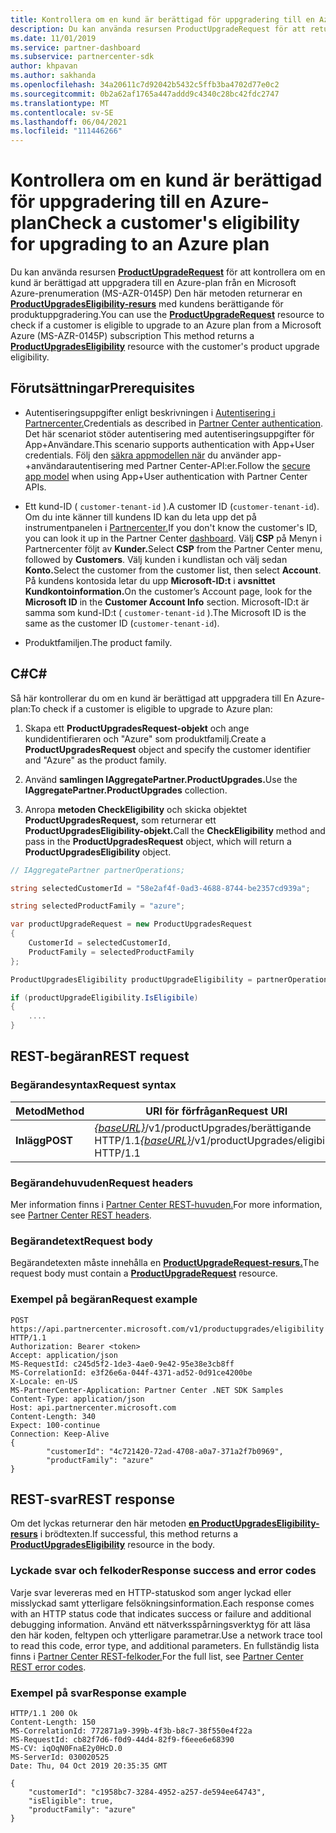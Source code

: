 ```yaml
---
title: Kontrollera om en kund är berättigad för uppgradering till en Azure-plan
description: Du kan använda resursen ProductUpgradeRequest för att returnera en ProductUpgradesEligibility-resurs för att avgöra om en kund är berättigad att uppgradera från en Microsoft Azure-prenumeration (MS-AZR-0145P) till en Azure-plan.
ms.date: 11/01/2019
ms.service: partner-dashboard
ms.subservice: partnercenter-sdk
author: khpavan
ms.author: sakhanda
ms.openlocfilehash: 34a20611c7d92042b5432c5ffb3ba4702d77e0c2
ms.sourcegitcommit: 0b2a62af1765a447addd9c4340c28bc42fdc2747
ms.translationtype: MT
ms.contentlocale: sv-SE
ms.lasthandoff: 06/04/2021
ms.locfileid: "111446266"
---
```

# <a name="check-a-customers-eligibility-for-upgrading-to-an-azure-plan"></a><span data-ttu-id="685ea-103">Kontrollera om en kund är berättigad för uppgradering till en Azure-plan</span><span class="sxs-lookup"><span data-stu-id="685ea-103">Check a customer's eligibility for upgrading to an Azure plan</span></span>

<span data-ttu-id="685ea-104">Du kan använda resursen [**ProductUpgradeRequest**](product-upgrade-resources.md#productupgraderequest) för att kontrollera om en kund är berättigad att uppgradera till en Azure-plan från en Microsoft Azure-prenumeration (MS-AZR-0145P) Den här metoden returnerar en [**ProductUpgradesEligibility-resurs**](product-upgrade-resources.md#productupgradeseligibility) med kundens berättigande för produktuppgradering.</span><span class="sxs-lookup"><span data-stu-id="685ea-104">You can use the [**ProductUpgradeRequest**](product-upgrade-resources.md#productupgraderequest) resource to check if a customer is eligible to upgrade to an Azure plan from a Microsoft Azure (MS-AZR-0145P) subscription This method returns a [**ProductUpgradesEligibility**](product-upgrade-resources.md#productupgradeseligibility) resource with the customer's product upgrade eligibility.</span></span>

## <a name="prerequisites"></a><span data-ttu-id="685ea-105">Förutsättningar</span><span class="sxs-lookup"><span data-stu-id="685ea-105">Prerequisites</span></span>

- <span data-ttu-id="685ea-106">Autentiseringsuppgifter enligt beskrivningen i [Autentisering i Partnercenter.](partner-center-authentication.md)</span><span class="sxs-lookup"><span data-stu-id="685ea-106">Credentials as described in [Partner Center authentication](partner-center-authentication.md).</span></span> <span data-ttu-id="685ea-107">Det här scenariot stöder autentisering med autentiseringsuppgifter för App+Användare.</span><span class="sxs-lookup"><span data-stu-id="685ea-107">This scenario supports authentication with App+User credentials.</span></span> <span data-ttu-id="685ea-108">Följ den [säkra appmodellen när](enable-secure-app-model.md) du använder app-+användarautentisering med Partner Center-API:er.</span><span class="sxs-lookup"><span data-stu-id="685ea-108">Follow the [secure app model](enable-secure-app-model.md) when using App+User authentication with Partner Center APIs.</span></span>

- <span data-ttu-id="685ea-109">Ett kund-ID ( `customer-tenant-id` ).</span><span class="sxs-lookup"><span data-stu-id="685ea-109">A customer ID (`customer-tenant-id`).</span></span> <span data-ttu-id="685ea-110">Om du inte känner till kundens ID kan du leta upp det på instrumentpanelen i [Partnercenter.](https://partner.microsoft.com/dashboard)</span><span class="sxs-lookup"><span data-stu-id="685ea-110">If you don't know the customer's ID, you can look it up in the Partner Center [dashboard](https://partner.microsoft.com/dashboard).</span></span> <span data-ttu-id="685ea-111">Välj **CSP** på Menyn i Partnercenter följt av **Kunder.**</span><span class="sxs-lookup"><span data-stu-id="685ea-111">Select **CSP** from the Partner Center menu, followed by **Customers**.</span></span> <span data-ttu-id="685ea-112">Välj kunden i kundlistan och välj sedan **Konto.**</span><span class="sxs-lookup"><span data-stu-id="685ea-112">Select the customer from the customer list, then select **Account**.</span></span> <span data-ttu-id="685ea-113">På kundens kontosida letar du upp **Microsoft-ID:t** i **avsnittet Kundkontoinformation.**</span><span class="sxs-lookup"><span data-stu-id="685ea-113">On the customer’s Account page, look for the **Microsoft ID** in the **Customer Account Info** section.</span></span> <span data-ttu-id="685ea-114">Microsoft-ID:t är samma som kund-ID:t ( `customer-tenant-id` ).</span><span class="sxs-lookup"><span data-stu-id="685ea-114">The Microsoft ID is the same as the customer ID  (`customer-tenant-id`).</span></span>

- <span data-ttu-id="685ea-115">Produktfamiljen.</span><span class="sxs-lookup"><span data-stu-id="685ea-115">The product family.</span></span>

## <a name="c"></a><span data-ttu-id="685ea-116">C\#</span><span class="sxs-lookup"><span data-stu-id="685ea-116">C\#</span></span>

<span data-ttu-id="685ea-117">Så här kontrollerar du om en kund är berättigad att uppgradera till En Azure-plan:</span><span class="sxs-lookup"><span data-stu-id="685ea-117">To check if a customer is eligible to upgrade to Azure plan:</span></span>

1. <span data-ttu-id="685ea-118">Skapa ett **ProductUpgradesRequest-objekt** och ange kundidentifieraren och "Azure" som produktfamilj.</span><span class="sxs-lookup"><span data-stu-id="685ea-118">Create a **ProductUpgradesRequest** object and specify the customer identifier and "Azure" as the product family.</span></span>

2. <span data-ttu-id="685ea-119">Använd **samlingen IAggregatePartner.ProductUpgrades.**</span><span class="sxs-lookup"><span data-stu-id="685ea-119">Use the **IAggregatePartner.ProductUpgrades** collection.</span></span>
3. <span data-ttu-id="685ea-120">Anropa **metoden CheckEligibility** och skicka objektet **ProductUpgradesRequest,** som returnerar ett **ProductUpgradesEligibility-objekt.**</span><span class="sxs-lookup"><span data-stu-id="685ea-120">Call the **CheckEligibility** method and pass in the **ProductUpgradesRequest** object, which will return a **ProductUpgradesEligibility** object.</span></span>

```csharp
// IAggregatePartner partnerOperations;

string selectedCustomerId = "58e2af4f-0ad3-4688-8744-be2357cd939a";

string selectedProductFamily = "azure";

var productUpgradeRequest = new ProductUpgradesRequest
{
    CustomerId = selectedCustomerId,
    ProductFamily = selectedProductFamily
};

ProductUpgradesEligibility productUpgradeEligibility = partnerOperations.ProductUpgrades.CheckEligibility(productUpgradeRequest);

if (productUpgradeEligibility.IsEligibile)
{
    ....
}

```

## <a name="rest-request"></a><span data-ttu-id="685ea-121">REST-begäran</span><span class="sxs-lookup"><span data-stu-id="685ea-121">REST request</span></span>

### <a name="request-syntax"></a><span data-ttu-id="685ea-122">Begärandesyntax</span><span class="sxs-lookup"><span data-stu-id="685ea-122">Request syntax</span></span>

| <span data-ttu-id="685ea-123">Metod</span><span class="sxs-lookup"><span data-stu-id="685ea-123">Method</span></span>   | <span data-ttu-id="685ea-124">URI för förfrågan</span><span class="sxs-lookup"><span data-stu-id="685ea-124">Request URI</span></span>                                                                                   |
|----------|-----------------------------------------------------------------------------------------------|
| <span data-ttu-id="685ea-125">**Inlägg**</span><span class="sxs-lookup"><span data-stu-id="685ea-125">**POST**</span></span> | <span data-ttu-id="685ea-126">[*{baseURL}*](partner-center-rest-urls.md)/v1/productUpgrades/berättigande HTTP/1.1</span><span class="sxs-lookup"><span data-stu-id="685ea-126">[*{baseURL}*](partner-center-rest-urls.md)/v1/productUpgrades/eligibility HTTP/1.1</span></span> |

### <a name="request-headers"></a><span data-ttu-id="685ea-127">Begärandehuvuden</span><span class="sxs-lookup"><span data-stu-id="685ea-127">Request headers</span></span>

<span data-ttu-id="685ea-128">Mer information finns i [Partner Center REST-huvuden.](headers.md)</span><span class="sxs-lookup"><span data-stu-id="685ea-128">For more information, see [Partner Center REST headers](headers.md).</span></span>

### <a name="request-body"></a><span data-ttu-id="685ea-129">Begärandetext</span><span class="sxs-lookup"><span data-stu-id="685ea-129">Request body</span></span>

<span data-ttu-id="685ea-130">Begärandetexten måste innehålla en [**ProductUpgradeRequest-resurs.**](product-upgrade-resources.md#productupgraderequest)</span><span class="sxs-lookup"><span data-stu-id="685ea-130">The request body must contain a [**ProductUpgradeRequest**](product-upgrade-resources.md#productupgraderequest) resource.</span></span>

### <a name="request-example"></a><span data-ttu-id="685ea-131">Exempel på begäran</span><span class="sxs-lookup"><span data-stu-id="685ea-131">Request example</span></span>

```http
POST https://api.partnercenter.microsoft.com/v1/productupgrades/eligibility HTTP/1.1
Authorization: Bearer <token>
Accept: application/json
MS-RequestId: c245d5f2-1de3-4ae0-9e42-95e38e3cb8ff
MS-CorrelationId: e3f26e6a-044f-4371-ad52-0d91ce4200be
X-Locale: en-US
MS-PartnerCenter-Application: Partner Center .NET SDK Samples
Content-Type: application/json
Host: api.partnercenter.microsoft.com
Content-Length: 340
Expect: 100-continue
Connection: Keep-Alive
{
        "customerId": "4c721420-72ad-4708-a0a7-371a2f7b0969",
        "productFamily": "azure"
}
```

## <a name="rest-response"></a><span data-ttu-id="685ea-132">REST-svar</span><span class="sxs-lookup"><span data-stu-id="685ea-132">REST response</span></span>

<span data-ttu-id="685ea-133">Om det lyckas returnerar den här metoden [**en ProductUpgradesEligibility-resurs**](product-upgrade-resources.md#productupgradeseligibility) i brödtexten.</span><span class="sxs-lookup"><span data-stu-id="685ea-133">If successful, this method returns a [**ProductUpgradesEligibility**](product-upgrade-resources.md#productupgradeseligibility) resource in the body.</span></span>

### <a name="response-success-and-error-codes"></a><span data-ttu-id="685ea-134">Lyckade svar och felkoder</span><span class="sxs-lookup"><span data-stu-id="685ea-134">Response success and error codes</span></span>

<span data-ttu-id="685ea-135">Varje svar levereras med en HTTP-statuskod som anger lyckad eller misslyckad samt ytterligare felsökningsinformation.</span><span class="sxs-lookup"><span data-stu-id="685ea-135">Each response comes with an HTTP status code that indicates success or failure and additional debugging information.</span></span> <span data-ttu-id="685ea-136">Använd ett nätverksspårningsverktyg för att läsa den här koden, feltypen och ytterligare parametrar.</span><span class="sxs-lookup"><span data-stu-id="685ea-136">Use a network trace tool to read this code, error type, and additional parameters.</span></span> <span data-ttu-id="685ea-137">En fullständig lista finns i [Partner Center REST-felkoder.](error-codes.md)</span><span class="sxs-lookup"><span data-stu-id="685ea-137">For the full list, see [Partner Center REST error codes](error-codes.md).</span></span>

### <a name="response-example"></a><span data-ttu-id="685ea-138">Exempel på svar</span><span class="sxs-lookup"><span data-stu-id="685ea-138">Response example</span></span>

```http
HTTP/1.1 200 Ok
Content-Length: 150
MS-CorrelationId: 772871a9-399b-4f3b-b8c7-38f550e4f22a
MS-RequestId: cb82f7d6-f0d9-44d4-82f9-f6eee6e68390
MS-CV: iqOqN0FnaE2y0HcD.0
MS-ServerId: 030020525
Date: Thu, 04 Oct 2019 20:35:35 GMT

{
    "customerId": "c1958bc7-3284-4952-a257-de594ee64743",
    "isEligible": true,
    "productFamily": "azure"
}
```
